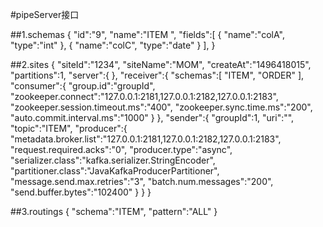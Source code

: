 #pipeServer接口

##1.schemas
    {
        "id":"9",
        "name":"ITEM ",
        "fields":[
            {
                "name":"colA",
                "type":"int"
            },
            {
                "name":"colC",
                "type":"date"
            }
        ],
    }

##2.sites
    {
        "siteId":"1234",
        "siteName":"MOM",
        "createAt":"1496418015",
        "partitions":1,
        "server":{
        },
        "receiver":{
            "schemas":[
                "ITEM",
                "ORDER"
            ],
            "consumer":{
                "group.id":"groupId",
                "zookeeper.connect":"127.0.0.1:2181,127.0.0.1:2182,127.0.0.1:2183",
                "zookeeper.session.timeout.ms":"400",
                "zookeeper.sync.time.ms":"200",
                "auto.commit.interval.ms":"1000"
            }
        },
        "sender":{
            "groupId":1,
            "uri":"",
            "topic":"ITEM",
            "producer":{
                "metadata.broker.list":"127.0.0.1:2181,127.0.0.1:2182,127.0.0.1:2183",
                "request.required.acks":"0",
                "producer.type":"async",
                "serializer.class":"kafka.serializer.StringEncoder",
                "partitioner.class":"JavaKafkaProducerPartitioner",
                "message.send.max.retries":"3",
                "batch.num.messages":"200",
                "send.buffer.bytes":"102400"
            }
        }
    }

##3.routings
    {
        "schema":"ITEM",
        "pattern":"ALL"
    }


